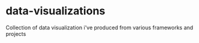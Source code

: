 # data-visualizations
 Collection of data visualization i've produced from various frameworks and projects
